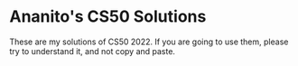 # Ananito's CS50 Solutions
 These are my solutions of CS50 2022. If you are going to use them, please try to understand it, and not copy and paste.
